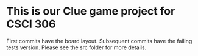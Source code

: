 This is our Clue game project for CSCI 306
========================================
First commits have the board layout.
Subsequent commits have the failing tests version.  Please see the src
	folder for more details.
